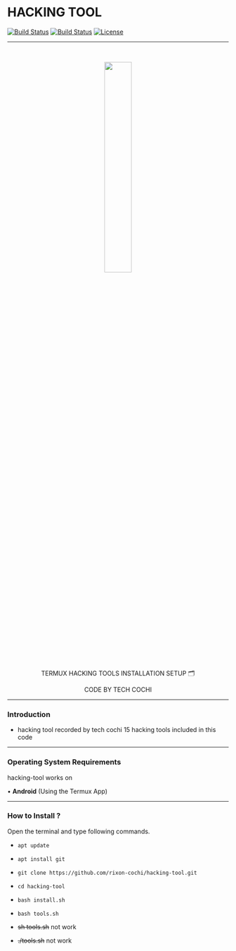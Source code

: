 # HACKING TOOL

[![Build Status](https://img.shields.io/github/forks/rixon-cochi/hacking-tool.svg)](https://github.com/rixon-cochi/hacking-tool)
[![Build Status](https://img.shields.io/github/stars/rixon-cochi/hacking-tool.svg)](https://github.com/rixon-cochi/hacking-tool)
[![License](https://img.shields.io/github/license/rixon-cochi/b.svg)](https://github.com/rixon-cochi/b)

-----------------------------------------------------------------------------------------------------------------------------------
<br>
<p align="center">
<img width="35%" src="https://i.pinimg.com/originals/93/92/55/939255731017e8a035c18bfb82c1c52b.png"/>
</p>

<p align="center">
      TERMUX HACKING TOOLS INSTALLATION SETUP 🗂️
</p> 
<p align="center">
     CODE BY TECH COCHI  
</p>

------------------------------------------------------------------------------------------------------

### Introduction

* hacking tool recorded by tech cochi
15 hacking tools included in this code

-------------------------------------------------------------------------------------

### Operating System Requirements

hacking-tool works on 

• **Android** (Using the Termux App) <br>

-------------------------------------------------------------------------------------

### How to Install ?

Open the terminal and type following commands.

* `apt update`

* `apt install git`

* `git clone https://github.com/rixon-cochi/hacking-tool.git`

* `cd hacking-tool`

* `bash install.sh`

* `bash tools.sh`

* ~~sh tools.sh~~ not work 

* ~~./tools.sh~~ not work



